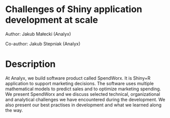 # Challenges of Shiny application development at scale

Author: Jakub Małecki (Analyx)

Co-author: Jakub Stepniak (Analyx)

# Description 

At Analyx, we build software product called SpendWorx. It is Shiny+R application to support marketing decisions. The software uses multiple mathematical models to predict sales and to optimize marketing spending. We present SpendWorx and we discuss selected technical, organizational and analytical challenges we have encountered during the development. We also present our best practises in development and what we learned along the way.
